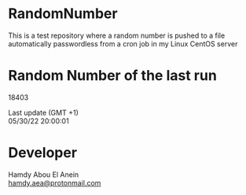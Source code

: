 # RandomNumber    
This is a test repository where a random number is pushed to a file automatically passwordless from a cron job in my Linux CentOS server    
# Random Number of the last run   
18403
      
Last update (GMT +1)    
05/30/22 20:00:01
# Developer    
Hamdy Abou El Anein   
hamdy.aea@protonmail.com

